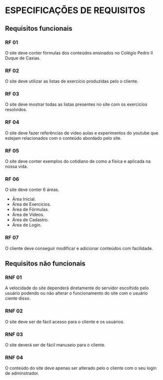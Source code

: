 # ESPECIFICAÇÕES DE REQUISITOS

## Requisitos funcionais

### RF 01

O site deve conter fórmulas dos conteúdos ensinados no Colégio Pedro II Duque de Caxias.

### RF 02

O site deve utilizar as listas de exercício produzidas pelo o cliente.

### RF 03

O site deve mostrar todas as listas presentes no site com os exercícios resolvidos.

### RF 04

O site deve fazer referências de video aulas e experimentos do youtube que estejam relacionados com o conteúdo abordado pelo site.

### RF 05

O site deve conter exemplos do cotidiano de como a física e aplicada na nossa vida.

### RF 06

O site deve conter 6 áreas.

- Área Inicial.
- Área de Exercícios.
- Área de Fórmulas.
- Área de Vídeos.
- Área de Cadastro.
- Área de Login.

### RF 07

O cliente deve conseguir modificar e adicionar conteúdos com facilidade.

## Requisitos não funcionais

### RNF 01

A velocidade do site dependerá diretamente do servidor escolhido pelo usuário podendo ou não alterar o funcionamento do site com o usuário ciente disso.

### RNF 02

O site deve ser de fácil acesso para o cliente e os usuários.

### RNF 03

O site deverá ser de fácil manuseio para o cliente.

### RNF 04

O conteúdo do site deve apenas ser alterado pelo o cliente com o seu login de adminstrador.
